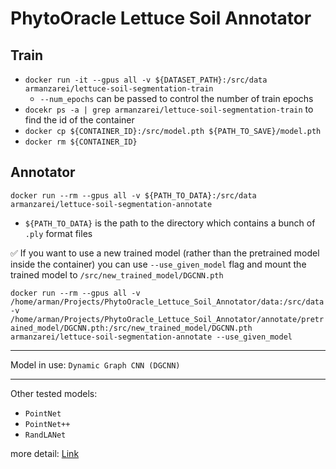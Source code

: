 # PhytoOracle Lettuce Soil Annotator

## Train

- `docker run -it --gpus all -v ${DATASET_PATH}:/src/data armanzarei/lettuce-soil-segmentation-train`
  - `--num_epochs` can be passed to control the number of train epochs
- `docekr ps -a | grep armanzarei/lettuce-soil-segmentation-train` to find the id of the container
- `docker cp ${CONTAINER_ID}:/src/model.pth ${PATH_TO_SAVE}/model.pth`
- `docker rm ${CONTAINER_ID}`

## Annotator

`docker run --rm --gpus all -v ${PATH_TO_DATA}:/src/data armanzarei/lettuce-soil-segmentation-annotate`
- `${PATH_TO_DATA}` is the path to the directory which contains a bunch of `.ply` format files

✅ If you want to use a new trained model (rather than the pretrained model inside the container) you can use `--use_given_model` flag and mount the trained model to `/src/new_trained_model/DGCNN.pth`

`docker run --rm --gpus all -v /home/arman/Projects/PhytoOracle_Lettuce_Soil_Annotator/data:/src/data -v /home/arman/Projects/PhytoOracle_Lettuce_Soil_Annotator/annotate/pretrained_model/DGCNN.pth:/src/new_trained_model/DGCNN.pth armanzarei/lettuce-soil-segmentation-annotate --use_given_model`


---

Model in use: `Dynamic Graph CNN (DGCNN)`

---

Other tested models: 
  - `PointNet`
  - `PointNet++`
  - `RandLANet` 

more detail: [Link](https://github.com/ArmanZarei/3D_Lettuce_Soil_Segmentation)
